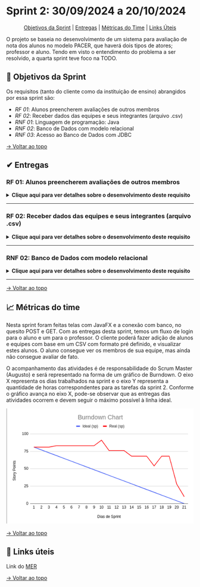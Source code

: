 # Sprint 2: 30/09/2024 a 20/10/2024

<div align="center">

[Objetivos da Sprint](https://github.com/SQLutions-FATEC/API-2-Semestre/tree/develop-2?tab=readme-ov-file#-objetivos-da-sprint) | [Entregas](https://github.com/SQLutions-FATEC/API-2-Semestre/tree/develop-2?tab=readme-ov-file#%EF%B8%8F-entregas) | [Métricas do Time](https://github.com/SQLutions-FATEC/API-2-Semestre/tree/develop-2?tab=readme-ov-file#-m%C3%A9tricas-do-time) | [Links Úteis](https://github.com/SQLutions-FATEC/API-2-Semestre/tree/develop-2?tab=readme-ov-file#-links-%C3%BAteis)

</div>

O projeto se baseia no desenvolvimento de um sistema para avaliação de nota dos alunos no modelo PACER, que haverá dois tipos de atores; professor e aluno. Tendo em visto o entendimento do problema a ser resolvido, a quarta sprint teve foco na TODO.

## 🎯 Objetivos da Sprint

Os requisitos (tanto do cliente como da instituição de ensino) abrangidos por essa sprint são:
- *RF 01*: Alunos preencherem avaliações de outros membros
- *RF 02*: Receber dados das equipes e seus integrantes (arquivo .csv)
- *RNF 01*: Linguagem de programação: Java
- *RNF 02*: Banco de Dados com modelo relacional
- *RNF 03*: Acesso ao Banco de Dados com JDBC

[→ Voltar ao topo](https://github.com/SQLutions-FATEC/API-2-Semestre/tree/develop-2?tab=readme-ov-file#sprint-2-30092024-a-20102024)

## ✔ Entregas

### RF 01: Alunos preencherem avaliações de outros membros

<details>
  <summary><b>Clique aqui para ver detalhes sobre o desenvolvimento deste requisito</b></summary>
  <br>
  Este requisito foi iniciado e finalizado na sprint 2. A funcionalidade permite que um aluno possa visualizar os membros da sua equipe, os requisitos que precisam ser avaliados, e permite que ele dê as devidas notas, dentro dos requisitos especificados. São eles: Nota entre 0 e 3; uma avaliação por critério por membro a cada sprint; após envio, não é permitida edição.
  <br>
  GIF AQUI
</details>

---

### RF 02: Receber dados das equipes e seus integrantes (arquivo .csv)

<details>
  <summary><b>Clique aqui para ver detalhes sobre o desenvolvimento deste requisito</b></summary>
  <br>
  Este requisito foi iniciado e finalizado na sprint 2. A funcionalidade permite que um usuário do tipo "Professor" insira um arquivo CSV com as informações dos alunos e da equipe, desta forma, criando usuários do tipo "Aluno", juntamente com seus usuários e senha, e relacionando estes usuários com a entidade "Equipe". O resultado permite que o usuários consigam logar e acessar a tela do RF 01 para avaliar seus colegas de equipe.
  <br>
  GIF AQUI
</details>

---

### RNF 02: Banco de Dados com modelo relacional

<details>
  <summary><b>Clique aqui para ver detalhes sobre o desenvolvimento deste requisito</b></summary>
  <br>
  A imagem representa uma atualização sobre as tabelas existentes, quando comparado com a sprint 1. Está mais detalhado, possuindo: Tabelas intermediária "Criterio_semestre" e "Equipe_semestre"; relação da "Pontuacao" com "Equipe"; relação do "Usuario" com "Equipe"; adição de uma tabela "Historico", que no primeiro momento não será utilizada.
  <br>
  <img src="https://github.com/user-attachments/assets/1813c8ff-f847-4fd9-b5f1-d845975826bd" alt="image" />
</details>

---

[→ Voltar ao topo](https://github.com/SQLutions-FATEC/API-2-Semestre/tree/develop-2?tab=readme-ov-file#sprint-2-30092024-a-20102024)

## 📈 Métricas do time

Nesta sprint foram feitas telas com JavaFX e a conexão com banco, no quesito POST e GET. Com as entregas desta sprint, temos um fluxo de login para o aluno e um para o professor. O cliente poderá fazer adição de alunos e equipes com base em um CSV com formato pré definido, e visualizar estes alunos. O aluno consegue ver os membros de sua equipe, mas ainda não consegue avaliar de fato.

O acompanhamento das atividades é de responsabilidade do Scrum Master (Augusto) e será representado na forma de um gráfico de Burndown. O eixo X representa os dias trabalhados na sprint e o eixo Y representa a quantidade de horas correspondentes para as tarefas da sprint 2. Conforme o gráfico avança no eixo X, pode-se observar que as entregas das atividades ocorrem e devem seguir o máximo possível à linha ideal.

![burndownSprint2.png](assets/burndownSprint2.png)

[→ Voltar ao topo](https://github.com/SQLutions-FATEC/API-2-Semestre/tree/develop-2?tab=readme-ov-file#sprint-2-30092024-a-20102024)

## 🔗 Links úteis

Link do [MER](https://drive.google.com/file/d/1GN9CMUtYHpZZ8r1cUnd8weSH0UnCd6-W/view?usp=drive_link)

[→ Voltar ao topo](https://github.com/SQLutions-FATEC/API-2-Semestre/tree/develop-2?tab=readme-ov-file#sprint-2-30092024-a-20102024)
